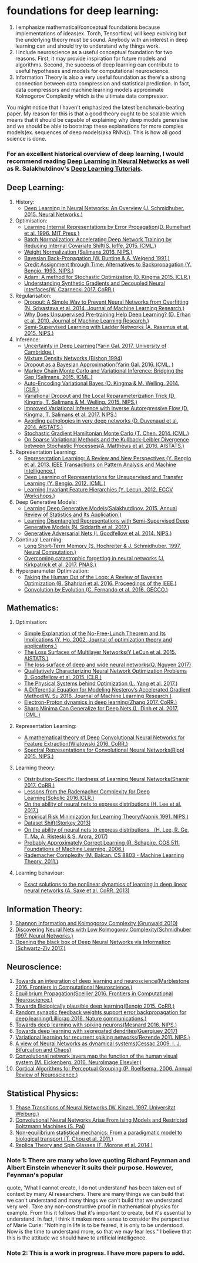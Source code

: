 # foundations for deep learning:
1. I emphasize mathematical/conceptual foundations because implementations of ideas(ex. Torch, Tensorflow)
   will keep evolving but the underlying theory must be sound. Anybody with an interest in deep learning 
   can and should try to understand why things work. 
2. I include neuroscience as a useful conceptual foundation for two reasons. First, it may provide inspiration
   for future models and algorithms. Second, the success of deep learning can contribute to useful hypotheses
   and models for computational neuroscience. 
3. Information Theory is also a very useful foundation as there's a strong connection between data compression
and statistical prediction. In fact, data compressors and machine learning models approximate Kolmogorov Complexity
which is the ultimate data compressor. 

You might notice that I haven't emphasized the latest benchmark-beating paper. My reason for this is that a good
theory ought to be scalable which means that it should be capable of explaining why deep models generalise and we
should be able to bootstrap these explanations for more complex models(ex. sequences of deep models(aka RNNs)).
This is how all good science is done. 

### For an excellent historical overview of deep learning, I would recommend reading [Deep Learning in Neural Networks](https://github.com/pauli-space/foundations_for_deep_learning/blob/master/deep_learning/history_of_deep_learning/deep_learning_in_neural_networks.pdf) as well as R. Salakhutdinov's [Deep Learning Tutorials](https://www.youtube.com/watch?v=-SY4-GkDM8g&t=4s). 

## Deep Learning:
1. History:
	* [Deep Learning in Neural Networks: An Overview (J. Schmidhuber. 2015. Neural Networks.)](https://github.com/pauli-space/foundations_for_deep_learning/blob/master/deep_learning/history_of_deep_learning/deep_learning_in_neural_networks.pdf)
2. Optimisation:
	* [Learning Internal Representations by Error Propagation(D. Rumelhart et al. 1996. MIT Press )](https://github.com/pauli-space/foundations_for_deep_learning/blob/master/deep_learning/optimisation/learning_internal_representations_by_error_propagation.pdf) 
	* [Batch Normalization: Accelerating Deep Network Training by Reducing Internal Covariate Shift(S. Ioffe. 2015. ICML.)](https://github.com/pauli-space/foundations_for_deep_learning/blob/master/deep_learning/optimisation/batch_normalization.pdf)
	* [Weight Normalization (Salimans 2016. NIPS.)](https://github.com/pauli-space/foundations_for_deep_learning/blob/master/deep_learning/optimisation/weight_normalization.pdf)
	* [Bayesian Back-Propagation (W. Buntine & A. Weigend 1991.)](https://github.com/pauli-space/foundations_for_deep_learning/blob/master/deep_learning/optimisation/bayesian_backpropagation.pdf)
	* [Credit Assignment through Time: Alternatives to Backpropagation (Y. Bengio. 1993. NIPS.)](https://github.com/pauli-space/foundations_for_deep_learning/blob/master/deep_learning/optimisation/alternatives_to_backprop.pdf)
	* [Adam: A method for Stochastic Optimization (D. Kingma 2015. ICLR.)](https://github.com/pauli-space/foundations_for_deep_learning/blob/master/deep_learning/optimisation/adam_optimizer.pdf)
	* [Understanding Synthetic Gradients and Decoupled Neural Interfaces(W. Czarnecki 2017. CoRR.)](https://github.com/pauli-space/foundations_for_deep_learning/blob/master/deep_learning/optimisation/synthetic_gradients.pdf)
3. Regularisation:
	* [Dropout: A Simple Way to Prevent Neural Networks from Overfitting (N. Srivastava et al. 2014. Journal of Machine Learning Research.)](https://github.com/pauli-space/foundations_for_deep_learning/blob/master/deep_learning/regularisation/Dropout_original_paper.pdf)
	* [Why Does Unsupervised Pre-training Help Deep Learning? (D. Erhan et al. 2010. Journal of Machine Learning Research.)](https://github.com/pauli-space/foundations_for_deep_learning/blob/master/deep_learning/regularisation/unsupervised_pretraining.pdf)
	* [Semi-Supervised Learning with Ladder Networks (A. Rassmus et al. 2015. NIPS.)](https://github.com/pauli-space/foundations_for_deep_learning/blob/master/deep_learning/regularisation/ladder_networks.pdf)
4. Inference:
	* [Uncertainty in Deep Learning(Yarin Gal. 2017. University of Cambridge.)](https://github.com/pauli-space/foundations_for_deep_learning/blob/master/deep_learning/inference/uncertainty_in_deep_learning.pdf)
	* [Mixture Density Networks (Bishop 1994)](https://github.com/pauli-space/foundations_for_deep_learning/blob/master/deep_learning/inference/mixture_density_networks.pdf)
	* [Dropout as a Bayesian Approximation(Yarin Gal. 2016. ICML. )](https://github.com/pauli-space/foundations_for_deep_learning/blob/master/deep_learning/inference/dropout_bayesian_approximation.pdf)
	* [Markov Chain Monte Carlo and Variational Inference: Bridging the Gap (Salimans. 2015. ICML.)](https://github.com/pauli-space/foundations_for_deep_learning/blob/master/deep_learning/inference/MCMC_and_VI.pdf)
	* [Auto-Encoding Variational Bayes (D. Kingma & M. Welling. 2014. ICLR.)](https://github.com/pauli-space/foundations_for_deep_learning/blob/master/deep_learning/inference/auto_encoding_variational_bayes.pdf)
	* [Variational Dropout and the Local Reparameterization Trick (D. Kingma, T. Salimans & M. Welling. 2015. NIPS.)](https://github.com/pauli-space/foundations_for_deep_learning/blob/master/deep_learning/inference/variational_dropout.pdf)
	* [Improved Variational Inference with Inverse Autoregressive Flow (D. Kingma, T. Salimans et al. 2017. NIPS.)](https://github.com/pauli-space/foundations_for_deep_learning/blob/master/deep_learning/inference/improved_VI_inverse_autoregressive_flows.pdf)
	* [Avoiding pathologies in very deep networks (D. Duvenaud et al. 2014. AISTATS.)](https://github.com/pauli-space/foundations_for_deep_learning/blob/master/deep_learning/inference/avoiding_pathologies_in_very_deep_networks.pdf)
	* [Stochastic Gradient Hamiltonian Monte Carlo (T. Chen. 2014. ICML.)](https://github.com/pauli-space/foundations_for_deep_learning/blob/master/deep_learning/inference/stochastic_gradient_HMC.pdf)
	* [On Sparse Variational Methods and the Kullback-Leibler Divergence between Stochastic Processes(A. Matthews et al. 2016. AISTATS.)](https://github.com/pauli-space/foundations_for_deep_learning/blob/master/deep_learning/inference/sparse_variational_methods_KL_divergence.pdf)
5. Representation Learning:
	* [Representation Learning: A Review and New Perspectives (Y. Bengio et al. 2013. IEEE Transactions on Pattern Analysis and Machine Intelligence.)](https://github.com/pauli-space/foundations_for_deep_learning/blob/master/deep_learning/representation_learning/representation_learning_review.pdf)
	* [Deep Learning of Representations for Unsupervised and Transfer Learning (Y. Bengio. 2012. ICML.)](https://github.com/pauli-space/foundations_for_deep_learning/blob/master/deep_learning/representation_learning/Deep%20Learning_of_Representations_for_Unsupervised_and_Transfer_Learning.pdf)
	* [Learning Invariant Feature Hierarchies (Y. Lecun. 2012. ECCV Workshops.)](https://github.com/pauli-space/foundations_for_deep_learning/blob/master/deep_learning/representation_learning/learning_invariant_feature_hierarchies.pdf)
5. Deep Generative Models:
	* [Learning Deep Generative Models(Salakhutdinov. 2015. Annual Review of Statistics and Its Application.)](https://github.com/pauli-space/foundations_for_deep_learning/blob/master/deep_learning/deep_generative_models/deep_generative_models.pdf)
	* [Learning Disentangled Representations with Semi-Supervised Deep Generative Models (N. Siddarth et al. 2017.)](https://github.com/pauli-space/foundations_for_deep_learning/blob/master/deep_learning/deep_generative_models/learning_disentangled_representations.pdf)
	* [Generative Adversarial Nets (I. Goodfellow et al. 2014. NIPS.)](https://github.com/pauli-space/foundations_for_deep_learning/blob/master/deep_learning/deep_generative_models/generative_adversarial_networks.pdf)
6. Continual Learning:
	* [Long Short-Term Memory (S. Hochreiter & J. Schmidhuber. 1997. Neural Computation.)](https://github.com/pauli-space/foundations_for_deep_learning/blob/master/deep_learning/continual_learning/long_short_term_memory.pdf)
	* [Overcoming catastrophic forgetting in neural networks (J. Kirkpatrick et al. 2017. PNAS.)](https://github.com/pauli-space/foundations_for_deep_learning/blob/master/deep_learning/continual_learning/overcoming_catastrophic_forgetting.pdf)
7. Hyperparameter Optimization:
	* [Taking the Human Out of the Loop: A Review of Bayesian Optimization (B. Shahriari et al. 2016. Proceedings of the IEEE.)](https://github.com/pauli-space/foundations_for_deep_learning/blob/master/deep_learning/hyperparameter_optimization/taking_humans_out_of_the_loop.pdf)
	* [Convolution by Evolution (C. Fernando et al. 2016. GECCO.)](https://github.com/pauli-space/foundations_for_deep_learning/blob/master/deep_learning/hyperparameter_optimization/convolution_by_evolution.pdf)

## Mathematics:
1. Optimisation:
	* [Simple Explanation of the No-Free-Lunch Theorem and Its Implications (Y. Ho. 2002. Journal of optimization theory and applications.)](https://github.com/pauli-space/foundations_for_deep_learning/blob/master/mathematics/optimisation/No_Free_Lunch.pdf)
	* [The Loss Surfaces of Multilayer Networks(Y LeCun et al. 2015. AISTATS.)](https://github.com/pauli-space/foundations_for_deep_learning/blob/master/mathematics/optimisation/loss_surfaces_of_multilayer_networks.pdf)
	* [The loss surface of deep and wide neural networks(Q. Nguyen 2017)](https://github.com/pauli-space/foundations_for_deep_learning/blob/master/mathematics/optimisation/loss_surfaces_of_deep_neural_networks.pdf)
	* [Qualitatively Characterizing Neural Network Optimization Problems (I. Goodfellow et al. 2015. ICLR.)](https://github.com/pauli-space/foundations_for_deep_learning/blob/master/mathematics/optimisation/qualitatively_characterizing_loss_surfaces.pdf)
	* [The Physical Systems behind Optimization (L. Yang et al. 2017.)](https://github.com/pauli-space/foundations_for_deep_learning/blob/master/mathematics/optimisation/physical_systems_behind_optimization.pdf)
	* [A Differential Equation for Modeling Nesterov’s Accelerated Gradient Method(W. Su 2016. Journal of Machine Learning Research.)](https://github.com/pauli-space/foundations_for_deep_learning/blob/master/mathematics/optimisation/nesterov_differential_equation.pdf)
	* [Electron-Proton dynamics in deep learning(Zhang 2017. CoRR.)](https://github.com/pauli-space/foundations_for_deep_learning/blob/master/mathematics/optimisation/electron_proton_dynamics.pdf)
	* [Sharp Minima Can Generalize for Deep Nets (L. Dinh et al. 2017. ICML.)](https://github.com/pauli-space/foundations_for_deep_learning/blob/master/mathematics/optimisation/sharp_minima_can_generalize.pdf)

2. Representation Learning:
	* [A mathematical theory of Deep Convolutional Neural Networks for Feature Extraction(Wiatowski 2016. CoRR.)]()
	* [Spectral Representations for Convolutional Neural Networks(Rippl 2015. NIPS.)](https://github.com/pauli-space/foundations_for_deep_learning/blob/master/mathematics/representation_learning/spectral_representations_CNN.pdf)

3. Learning theory:
	* [Distribution-Specific Hardness of Learning Neural Networks(Shamir 2017. CoRR.)](https://github.com/pauli-space/foundations_for_deep_learning/blob/master/mathematics/learning_theory/distribution_specific_hardness_of_learning.pdf)
	* [Lessons from the Rademacher Complexity for Deep Learning(Sokolic 2016.ICLR.)](https://github.com/pauli-space/foundations_for_deep_learning/blob/master/mathematics/learning_theory/rademacher_complexity_for_deep_networks.pdf)
	* [On the ability of neural nets to express distributions (H. Lee et al. 2017.)](https://github.com/pauli-space/foundations_for_deep_learning/blob/master/mathematics/learning_theory/the_ability_of_neural_nets_to_express_distributions.pdf)
	* [Empirical Risk Minimization for Learning Theory(Vapnik 1991. NIPS.)](https://github.com/pauli-space/foundations_for_deep_learning/blob/master/mathematics/learning_theory/empirical_risk_minimization.pdf)
	* [Dataset Shift(Storkey 2013)](https://github.com/pauli-space/foundations_for_deep_learning/blob/master/mathematics/learning_theory/dataset_shift.pdf)
	* [On the ability of neural nets to express distributions （H. Lee, R. Ge, T. Ma, A. Risteski & S. Arora, 2017)](https://github.com/pauli-space/foundations_for_deep_learning/blob/master/mathematics/learning_theory/the_ability_of_neural_nets_to_express_distributions.pdf)
	* [Probably Approximately Correct Learning (R. Schapire. COS 511: Foundations of Machine Learning. 2006.)](https://github.com/pauli-space/foundations_for_deep_learning/blob/master/mathematics/learning_theory/pac_learning.pdf)
	* [Rademacher Complexity (M. Balcan. CS 8803 - Machine Learning Theory. 2011.)](https://github.com/pauli-space/foundations_for_deep_learning/blob/master/mathematics/learning_theory/rademacher_complexity.pdf)

4. Learning behaviour:
	* [Exact solutions to the nonlinear dynamics of learning in deep linear neural networks (A. Saxe et al. CoRR. 2013)](https://github.com/pauli-space/foundations_for_deep_learning/blob/master/mathematics/learning_behaviour/linear_NN_learning_dynamics.pdf)


## Information Theory:
1. [Shannon Information and Kolmogorov Complexity (Grunwald 2010)](https://github.com/pauli-space/foundations_for_deep_learning/blob/master/information_theory/shannon_information_kolmogorov_complexity.pdf)
2. [Discovering Neural Nets with Low Kolmogorov Complexity(Schmidhuber 1997. Neural Networks.)](https://github.com/pauli-space/foundations_for_deep_learning/blob/master/information_theory/discovering_nets_with_low_complexity.pdf)
3. [Opening the black box of Deep Neural Networks via Information (Schwartz-Ziv 2017.)](https://github.com/pauli-space/foundations_for_deep_learning/blob/master/information_theory/dnn_black_box_information.pdf)                                   

## Neuroscience:
1. [Towards an integration of deep learning and neuroscience(Marblestone 2016. Frontiers in Computational Neuroscience.)](https://github.com/pauli-space/foundations_for_deep_learning/blob/master/neuroscience/deep_learning_and_neuroscience.pdf)
2. [Equilibrium Propagation(Scellier 2016. Frontiers in Computational Neuroscience.)](https://github.com/pauli-space/foundations_for_deep_learning/blob/master/neuroscience/equilibrium_propagation.pdf)
3. [Towards Biologically plausible deep learning(Bengio 2015. CoRR.)](https://github.com/pauli-space/foundations_for_deep_learning/blob/master/neuroscience/biologically_plausible_deeplearning.pdf)
4. [Random synaptic feedback weights support error backpropagation for deep learning(Lillicrap 2016. Nature communications.)](https://github.com/pauli-space/foundations_for_deep_learning/blob/master/neuroscience/random_synaptic_feedback_backprop.pdf)
5. [Towards deep learning with spiking neurons(Mesnard 2016. NIPS.)](https://github.com/pauli-space/foundations_for_deep_learning/blob/master/neuroscience/deep_learning_spiking_neurons.pdf)
6. [Towards deep learning with segregated dendrites(Guergiuev 2017)](https://github.com/pauli-space/foundations_for_deep_learning/blob/master/neuroscience/deep_learning_segregated_dendrites.pdf)
7. [Variational learning for recurrent spiking networks(Rezende 2011. NIPS.)](https://github.com/pauli-space/foundations_for_deep_learning/blob/master/neuroscience/variational_learning_for_recurrent_spiking_networks.pdf)
8. [A view of Neural Networks as dynamical systems(Cessac 2009. I. J. Bifurcation and Chaos)](https://github.com/pauli-space/foundations_for_deep_learning/blob/master/neuroscience/neural_nets_as_dynamical_systems.pdf)
9. [Convolutional network layers map the function of the human visual system (M. Eickenberg. 2016. NeuroImage Elsevier.)](https://github.com/pauli-space/foundations_for_deep_learning/blob/master/neuroscience/Convolutional_network_layers_map_the_function_of_the_human_visual_system.pdf)
10. [Cortical Algorithms for Perceptual Grouping (P. Roelfsema. 2006. Annual Review of Neuroscience.)](https://github.com/pauli-space/foundations_for_deep_learning/blob/master/neuroscience/cortical_algorithms_for_perceptual_grouping.pdf)

## Statistical Physics:
1. [Phase Transitions of Neural Networks (W. Kinzel. 1997. Universitat Weiburg.)](https://github.com/pauli-space/foundations_for_deep_learning/blob/master/statistical_physics/phase_transitions_neural_networks.pdf)
2. [Convolutional Neural Networks Arise From Ising Models and Restricted Boltzmann Machines (S. Pai)](https://github.com/pauli-space/foundations_for_deep_learning/blob/master/statistical_physics/ising_models.pdf)
3. [Non-equilibrium statistical mechanics: From a paradigmatic model to biological transport (T. Chou et al. 2011.)](https://github.com/pauli-space/foundations_for_deep_learning/blob/master/statistical_physics/non_equilibrium_physics.pdf)
4. [Replica Theory and Spin Glasses (F. Morone et al. 2014.)](https://github.com/pauli-space/foundations_for_deep_learning/blob/master/statistical_physics/replica_theory_spin_glasses.pdf)

### Note 1: There are many who love quoting Richard Feynman and Albert Einstein whenever it suits their purpose. However, Feynman's popular
quote, 'What I cannot create, I do not understand' has been taken out of context by many AI researchers. There are many things we can build
that we can't understand and many things we can't build that we understand very well. Take any non-constructive proof in mathematical physics
for example. From this it follows that it's important to create, but it's essential to understand. In fact, I think it makes more sense to 
consider the perspective of Marie Curie: "Nothing in life is to be feared, it is only to be understood. Now is the time to understand more, 
so that we may fear less." I believe that this is the attitude we should have to artificial intelligence. 

### Note 2: This is a work in progress. I have more papers to add.

